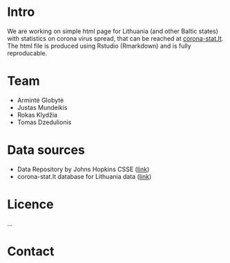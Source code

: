 # Intro

We are working on simple html page for Lithuania (and other Baltic states) with statistics on corona virus spread, that can be reached at [corona-stat.lt](corona-stat.lt). The html file is produced using Rstudio (Rmarkdown) and is fully reproducable.

# Team
* Armintė Globytė
* Justas Mundeikis
* Rokas Klydžia
* Tomas Dzedulionis

# Data sources

* Data Repository by Johns Hopkins CSSE ([link](https://github.com/CSSEGISandData/COVID-19))
* corona-stat.lt database for Lithuania data ([link](https://docs.google.com/spreadsheets/d/1l9HM2hIjLFA-SZy_kO8b8B5Ddr0hfVZrmx2Yb1n1feg/edit#gid=0))

# Licence
...

# Contact
